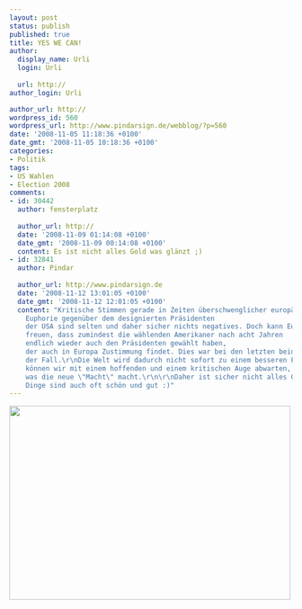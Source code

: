 ```yaml
---
layout: post
status: publish
published: true
title: YES WE CAN!
author:
  display_name: Urli
  login: Urli
  
  url: http://
author_login: Urli

author_url: http://
wordpress_id: 560
wordpress_url: http://www.pindarsign.de/webblog/?p=560
date: '2008-11-05 11:18:36 +0100'
date_gmt: '2008-11-05 10:18:36 +0100'
categories:
- Politik
tags:
- US Wahlen
- Election 2008
comments:
- id: 30442
  author: fensterplatz
  
  author_url: http://
  date: '2008-11-09 01:14:08 +0100'
  date_gmt: '2008-11-09 00:14:08 +0100'
  content: Es ist nicht alles Gold was glänzt ;)
- id: 32841
  author: Pindar
  
  author_url: http://www.pindarsign.de
  date: '2008-11-12 13:01:05 +0100'
  date_gmt: '2008-11-12 12:01:05 +0100'
  content: "Kritische Stimmen gerade in Zeiten überschwenglicher europäischer
    Euphorie gegenüber dem designierten Präsidenten
    der USA sind selten und daher sicher nichts negatives. Doch kann Europa sich durchaus
    freuen, dass zumindest die wählenden Amerikaner nach acht Jahren
    endlich wieder auch den Präsidenten gewählt haben,
    der auch in Europa Zustimmung findet. Dies war bei den letzten beiden Wahlen nicht
    der Fall.\r\nDie Welt wird dadurch nicht sofort zu einem besseren Platz, jedoch
    können wir mit einem hoffenden und einem kritischen Auge abwarten,
    was die neue \"Macht\" macht.\r\n\r\nDaher ist sicher nicht alles Gold, aber glänzende
    Dinge sind auch oft schön und gut :)"
---
```

<p><a href="http://www.pindarsign.de/webblog/wp-content/uploads/2008/11/unbenannt.jpg"><img class="aligncenter size-full wp-image-561" src="http://www.pindarsign.de/webblog/wp-content/uploads/2008/11/unbenannt.jpg" alt="" width="500" height="345" /></a></p>
